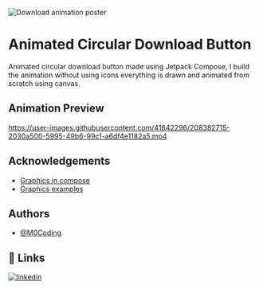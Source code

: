 ![Download animation poster](https://user-images.githubusercontent.com/41842296/208377923-d495622f-28e6-46d8-9672-652c11e1f88d.png)

# Animated Circular Download Button

Animated circular download button made using Jetpack Compose, I build the animation without using icons everything is drawn and animated from scratch using canvas.


## Animation Preview

https://user-images.githubusercontent.com/41842296/208382715-2030a500-5995-49b6-99c1-a6df4e1182a5.mp4



## Acknowledgements

 - [Graphics in compose](https://developer.android.com/jetpack/compose/graphics/draw/overview)
 - [Graphics examples](https://github.com/SmartToolFactory/Jetpack-Compose-Tutorials#graphics)


## Authors

- [@M0Coding](https://www.github.com/M0Coding)


## 🔗 Links
[![linkedin](https://img.shields.io/badge/linkedin-0A66C2?style=for-the-badge&logo=linkedin&logoColor=white)](https://www.linkedin.com/in/mohamed-benrejeb/)
